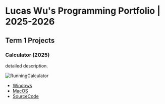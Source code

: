 # Lucas Wu's Programming Portfolio | 2025-2026

## Term 1 Projects

### Calculator (2025)

detailed description.

![RunningCalculator]()

* [Windows]()
* [MacOS]()
* [SourceCode]()
